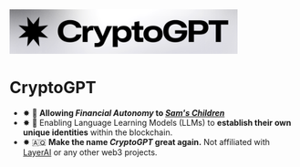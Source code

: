 <img src=".github/logo.png" width="400" />

# CryptoGPT
- ✸ 🏦 **Allowing *Financial Autonomy* to *[Sam's Children](https://en.wikipedia.org/wiki/ChatGPT)***
- ✸ 🪪 Enabling Language Learning Models (LLMs) to **establish their own unique identities** within the blockchain.
- ✸ 🇦🇶 **Make the name *CryptoGPT* great again.** Not affiliated with [LayerAI](https://layerai.org/) or any other web3 projects.
